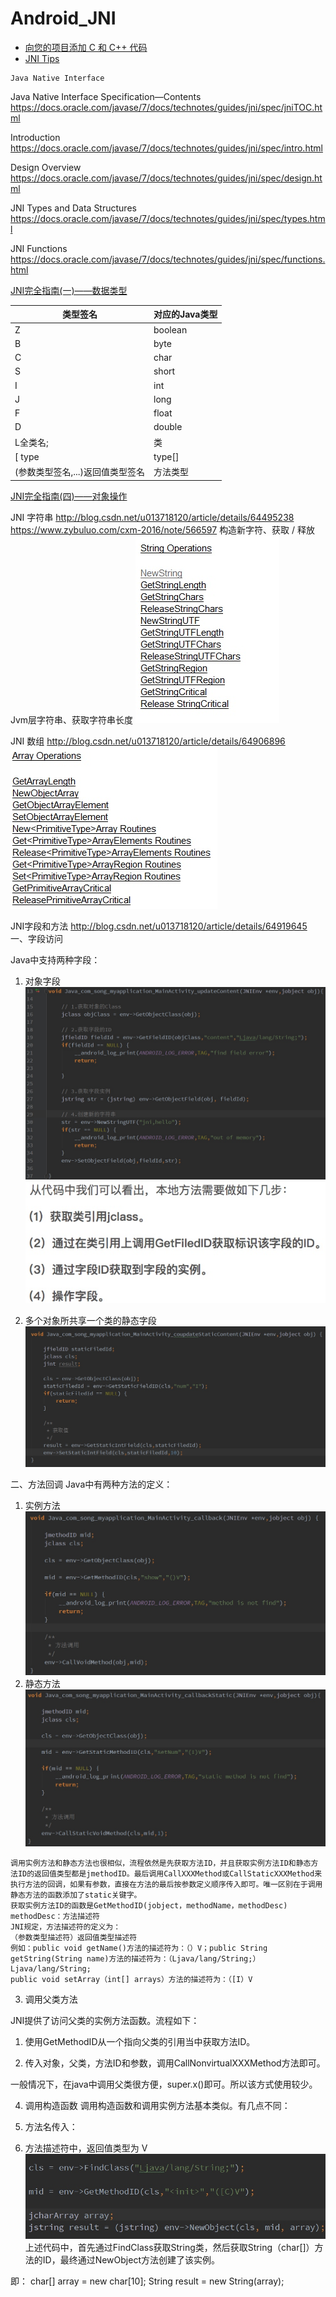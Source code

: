 # Android_JNI
* [向您的项目添加 C 和 C++ 代码](https://developer.android.com/studio/projects/add-native-code.html)
* [JNI Tips](https://developer.android.com/training/articles/perf-jni.html)

```
Java Native Interface
```
Java Native Interface Specification—Contents
https://docs.oracle.com/javase/7/docs/technotes/guides/jni/spec/jniTOC.html

Introduction
https://docs.oracle.com/javase/7/docs/technotes/guides/jni/spec/intro.html

Design Overview
https://docs.oracle.com/javase/7/docs/technotes/guides/jni/spec/design.html

JNI Types and Data Structures
https://docs.oracle.com/javase/7/docs/technotes/guides/jni/spec/types.html


JNI Functions
https://docs.oracle.com/javase/7/docs/technotes/guides/jni/spec/functions.html


[JNI完全指南(一)——数据类型](https://www.zybuluo.com/cxm-2016/note/563686)

类型签名 | 对应的Java类型
---|---
Z | boolean
B | byte
C | char
S | short
I | int
J | long
F | float
D | double
L全类名; | 类
[ type | type[]
(参数类型签名,...)返回值类型签名 | 方法类型

[JNI完全指南(四)——对象操作](https://www.zybuluo.com/cxm-2016/note/566595)



JNI 字符串
http://blog.csdn.net/u013718120/article/details/64495238
https://www.zybuluo.com/cxm-2016/note/566597
构造新字符、获取 / 释放Jvm层字符串、获取字符串长度
![](media/15137411483228.jpg)


JNI 数组
http://blog.csdn.net/u013718120/article/details/64906896
![](media/15137412007855.jpg)


JNI字段和方法
http://blog.csdn.net/u013718120/article/details/64919645
一、字段访问

  Java中支持两种字段：

  1. 对象字段
![](media/15137418724630.jpg)
![](media/15137418860941.jpg)

  2. 多个对象所共享一个类的静态字段
![](media/15137419135195.jpg)

二、方法回调
  Java中有两种方法的定义：

  1. 实例方法
![](media/15137419786640.jpg)
  2. 静态方法
![](media/15137419848317.jpg)
```
调用实例方法和静态方法也很相似，流程依然是先获取方法ID，并且获取实例方法ID和静态方法ID的返回值类型都是jmethodID。最后调用CallXXXMethod或CallStaticXXXMethod来执行方法的回调，如果有参数，直接在方法的最后按参数定义顺序传入即可。唯一区别在于调用静态方法的函数添加了static关键字。
获取实例方法ID的函数是GetMethodID(jobject，methodName，methodDesc)
methodDesc：方法描述符
JNI规定，方法描述符的定义为：
（参数类型描述符）返回值类型描述符
例如：public void getName()方法的描述符为：（）V；public String getString(String name)方法的描述符为：（Ljava/lang/String;）Ljava/lang/String;
public void setArray（int[] arrays）方法的描述符为：（[I）V
```

  3. 调用父类方法

  JNI提供了访问父类的实例方法函数。流程如下：

   1. 使用GetMethodID从一个指向父类的引用当中获取方法ID。

   2. 传入对象，父类，方法ID和参数，调用CallNonvirtualXXXMethod方法即可。

  一般情况下，在java中调用父类很方便，super.x()即可。所以该方式使用较少。
  
  4. 调用构造函数
调用构造函数和调用实例方法基本类似。有几点不同：

   1. 方法名传入：<init>

   2. 方法描述符中，返回值类型为 V
![](media/15137427074615.jpg)
上述代码中，首先通过FindClass获取String类，然后获取String（char[]）方法的ID，最终通过NewObject方法创建了该实例。

  即：
   char[] array = new char[10];
   String result = new String(array);


